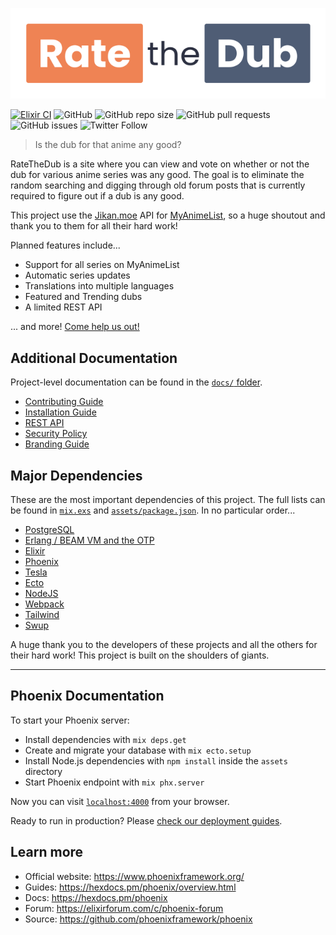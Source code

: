 <p align="center">
  <a href="https://ratethedub.com" target="_blank">
    <img src="branding/horizontal.png" alt="RateTheDub"/>
  </a>
</p>

[![Elixir CI](https://github.com/rushsteve1/RateTheDub/actions/workflows/elixir.yml/badge.svg)](https://github.com/rushsteve1/RateTheDub/actions/workflows/elixir.yml)
![GitHub](https://img.shields.io/github/license/rushsteve1/RateTheDub)
![GitHub repo size](https://img.shields.io/github/repo-size/rushsteve1/RateTheDub)
![GitHub pull requests](https://img.shields.io/github/issues-pr/rushsteve1/RateTheDub)
![GitHub issues](https://img.shields.io/github/issues/rushsteve1/RateTheDub)
![Twitter Follow](https://img.shields.io/twitter/follow/RateTheDub?style=social)

> Is the dub for that anime any good?

RateTheDub is a site where you can view and vote on whether or not the dub for
various anime series was any good. The goal is to eliminate the random searching
and digging through old forum posts that is currently required to figure out if
a dub is any good.

This project use the [Jikan.moe](https://jikan.moe) API for
[MyAnimeList](https://myanimelist.net), so a huge shoutout and thank you to them
for all their hard work!

Planned features include...

- Support for all series on MyAnimeList
- Automatic series updates
- Translations into multiple languages
- Featured and Trending dubs
- A limited REST API

... and more! [Come help us out!](./docs/CONTRIBUTING.md)

## Additional Documentation

Project-level documentation can be found in the [`docs/` folder](./docs).

- [Contributing Guide](./docs/CONTRIBUTING.md)
- [Installation Guide](./docs/INSTALL.md)
- [REST API](./docs/API.md)
- [Security Policy](./docs/SECURITY.md)
- [Branding Guide](./branding/README.md)

## Major Dependencies

These are the most important dependencies of this project. The full lists can be
found in [`mix.exs`](./mix.exs) and
[`assets/package.json`](./assets/package.json). In no particular order...

- [PostgreSQL](https://www.postgresql.org/)
- [Erlang / BEAM VM and the OTP](https://erlang.org/)
- [Elixir](https://elixir-lang.org/)
- [Phoenix](https://phoenixframework.org/)
- [Tesla](https://github.com/teamon/tesla)
- [Ecto](https://github.com/elixir-ecto/ecto)
- [NodeJS](https://nodejs.org/)
- [Webpack](https://webpack.js.org/)
- [Tailwind](https://tailwindcss.com/)
- [Swup](https://swup.js.org/)

A huge thank you to the developers of these projects and all the others for
their hard work! This project is built on the shoulders of giants.

---

## Phoenix Documentation

To start your Phoenix server:

- Install dependencies with `mix deps.get`
- Create and migrate your database with `mix ecto.setup`
- Install Node.js dependencies with `npm install` inside the `assets` directory
- Start Phoenix endpoint with `mix phx.server`

Now you can visit [`localhost:4000`](http://localhost:4000) from your browser.

Ready to run in production? Please [check our deployment guides](https://hexdocs.pm/phoenix/deployment.html).

## Learn more

- Official website: https://www.phoenixframework.org/
- Guides: https://hexdocs.pm/phoenix/overview.html
- Docs: https://hexdocs.pm/phoenix
- Forum: https://elixirforum.com/c/phoenix-forum
- Source: https://github.com/phoenixframework/phoenix
